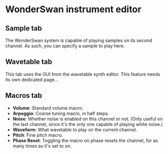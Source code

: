 # WonderSwan instrument editor

## Sample tab
The WonderSwan system is capable of playing samples on its second channel. As such, you can specify a sample to play here.

## Wavetable tab
This tab uses the GUI from the wavetable synth editor. This feature needs its own dedicated page...

## Macros tab
- **Volume**: Standard volume macro.
- **Arpeggio**: Coarse tuning macro, in half steps.
- **Noise**: Whether noise is enabled on this channel or not. (Only useful on the last channel, since it's the only one capable of playing white noise.)
- **Waveform**: What wavetable to play on the current channel.
- **Pitch**: Fine pitch macro.
- **Phase Reset**: Toggling the macro on phase resets the channel, for as many times as it's set to on.
